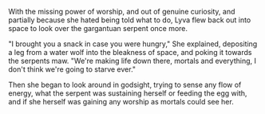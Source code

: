 With the missing power of worship, and out of genuine curiosity, and partially because she hated being told what to do, Lyva flew back out into space to look over the gargantuan serpent once more. 

"I brought you a snack in case you were hungry," She explained, depositing a leg from a water wolf into the bleakness of space, and poking it towards the serpents maw. "We're making life down there, mortals and everything, I don't think we're going to starve ever."    

Then she began to look around in godsight, trying to sense any flow of energy, what the serpent was sustaining herself or feeding the egg with, and if she herself was gaining any worship as mortals could see her.